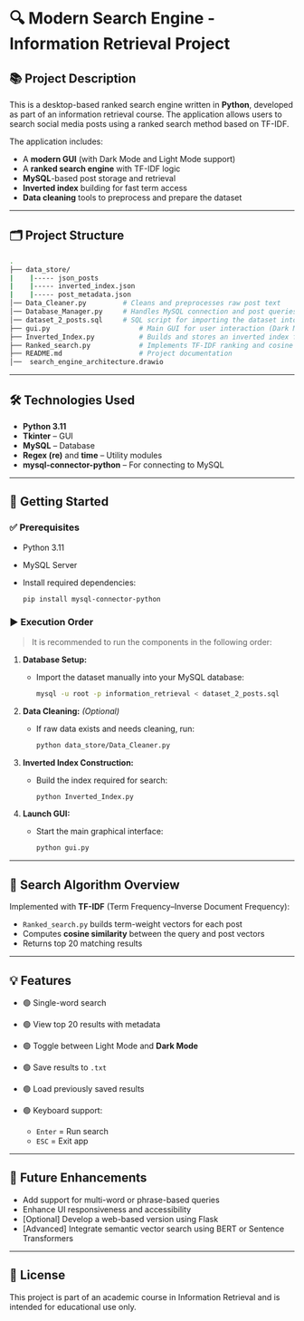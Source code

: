 # 🔍 Modern Search Engine - Information Retrieval Project

## 📚 Project Description

This is a desktop-based ranked search engine written in **Python**, developed as part of an information retrieval course.
The application allows users to search social media posts using a ranked search method based on TF-IDF.

The application includes:

* A **modern GUI** (with Dark Mode and Light Mode support)
* A **ranked search engine** with TF-IDF logic
* **MySQL**-based post storage and retrieval
* **Inverted index** building for fast term access
* **Data cleaning** tools to preprocess and prepare the dataset

---

## 🗂️ Project Structure

```bash
.
├── data_store/
|    |----- json_posts
|    |----- inverted_index.json
|    |----- post_metadata.json
│── Data_Cleaner.py         # Cleans and preprocesses raw post text
│── Database_Manager.py     # Handles MySQL connection and post queries
│── dataset_2_posts.sql     # SQL script for importing the dataset into MySQL
├── gui.py                      # Main GUI for user interaction (Dark Mode enabled)
├── Inverted_Index.py           # Builds and stores an inverted index for posts
├── Ranked_search.py            # Implements TF-IDF ranking and cosine similarity
├── README.md                   # Project documentation
│──  search_engine_architecture.drawio
```

---

## 🛠️ Technologies Used

* **Python 3.11**
* **Tkinter** – GUI
* **MySQL** – Database
* **Regex (re)** and **time** – Utility modules
* **mysql-connector-python** – For connecting to MySQL

---

## 🚀 Getting Started

### ✅ Prerequisites

* Python 3.11
* MySQL Server
* Install required dependencies:

  ```bash
  pip install mysql-connector-python
  ```

### ▶️ Execution Order

> It is recommended to run the components in the following order:

1. **Database Setup:**

   * Import the dataset manually into your MySQL database:

     ```bash
     mysql -u root -p information_retrieval < dataset_2_posts.sql
     ```

2. **Data Cleaning:** *(Optional)*

   * If raw data exists and needs cleaning, run:

     ```bash
     python data_store/Data_Cleaner.py
     ```

3. **Inverted Index Construction:**

   * Build the index required for search:

     ```bash
     python Inverted_Index.py
     ```

4. **Launch GUI:**

   * Start the main graphical interface:

     ```bash
     python gui.py
     ```

---

## 🧠 Search Algorithm Overview

Implemented with **TF-IDF** (Term Frequency–Inverse Document Frequency):

* `Ranked_search.py` builds term-weight vectors for each post
* Computes **cosine similarity** between the query and post vectors
* Returns top 20 matching results

---

## 💡 Features

* 🟢 Single-word search
* 🟢 View top 20 results with metadata
* 🟢 Toggle between Light Mode and **Dark Mode**
* 🟢 Save results to `.txt`
* 🟢 Load previously saved results
* 🟢 Keyboard support:

  * `Enter` = Run search
  * `ESC` = Exit app

---

## 🔮 Future Enhancements

* Add support for multi-word or phrase-based queries
* Enhance UI responsiveness and accessibility
* \[Optional] Develop a web-based version using Flask
* \[Advanced] Integrate semantic vector search using BERT or Sentence Transformers

---

## 📄 License

This project is part of an academic course in Information Retrieval and is intended for educational use only.
